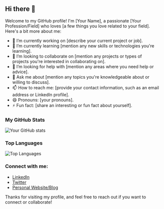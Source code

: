 ## Hi there 👋

Welcome to my GitHub profile! I'm [Your Name], a passionate [Your Profession/Field] who loves [a few things you love related to your field]. Here's a bit more about me:

- 🔭 I’m currently working on [describe your current project or job].
- 🌱 I’m currently learning [mention any new skills or technologies you're learning].
- 👯 I’m looking to collaborate on [mention any projects or types of projects you're interested in collaborating on].
- 🤔 I’m looking for help with [mention any areas where you need help or advice].
- 💬 Ask me about [mention any topics you're knowledgeable about or willing to discuss].
- 📫 How to reach me: [provide your contact information, such as an email address or LinkedIn profile].
- 😄 Pronouns: [your pronouns].
- ⚡ Fun fact: [share an interesting or fun fact about yourself].

### My GitHub Stats

![Your GitHub stats](https://github-readme-stats.vercel.app/api?username=kikarin&show_icons=true&theme=radical)
### Top Languages

![Top Languages](https://github-readme-stats.vercel.app/api/top-langs/?username=yourusername&layout=compact&theme=radical)

### Connect with me:

- [LinkedIn](https://www.linkedin.com/in/yourlinkedin)
- [Twitter](https://twitter.com/yourtwitter)
- [Personal Website/Blog](https://yourwebsite.com)

Thanks for visiting my profile, and feel free to reach out if you want to connect or collaborate!

